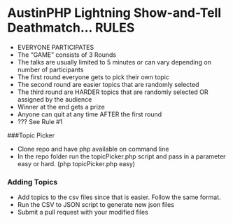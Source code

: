 # AustinPHP Lightning Show-and-Tell Deathmatch... RULES

- EVERYONE PARTICIPATES
- The “GAME” consists of 3 Rounds
- The talks are usually limited to 5 minutes or can vary depending on number of participants 
- The first round everyone gets to pick their own topic
- The second round are easier topics that are randomly selected 
- The third round are HARDER topics that are randomly selected OR assigned by the audience
- Winner at the end gets a prize
- Anyone can quit at any time AFTER the first round
- ??? See Rule #1


###Topic Picker

* Clone repo and have php available on command line
* In the repo folder run the topicPicker.php script and pass in a parameter easy or hard. (php topicPicker.php easy)


### Adding Topics

* Add topics to the csv files since that is easier. Follow the same format. 
* Run the CSV to JSON script to generate new json files
* Submit a pull request with your modified files

